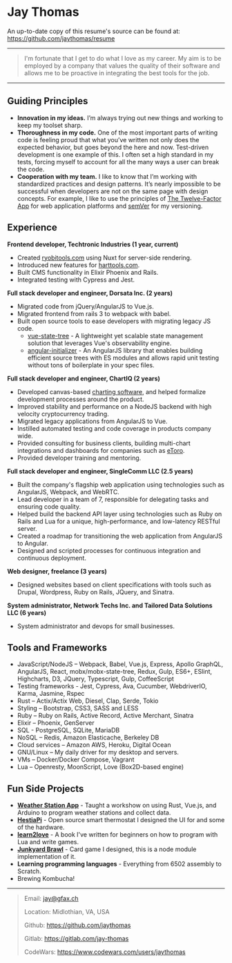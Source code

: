 Jay Thomas
============

An up-to-date copy of this resume's
source can be found at: <https://github.com/jaythomas/resume>


----

> I'm fortunate that I get to do what I love as my career.
> My aim is to be employed by a company that values the quality of their software
> and allows me to be proactive in integrating the best tools for the job. 

----


Guiding Principles
------------------

- **Innovation in my ideas.** I’m always trying out new things and working to keep my toolset sharp.
- **Thoroughness in my code.** One of the most important parts of writing code is feeling proud that what you’ve written not only does the expected behavior, but goes beyond the here and now. Test-driven development is one example of this. I often set a high standard in my tests, forcing myself to account for all the many ways a user can break the code.
- **Cooperation with my team.** I like to know that I’m working with standardized practices and design patterns. It’s nearly impossible to be successful when developers are not on the same page with design concepts. For example, I like to use the principles of [The Twelve-Factor App] for web application platforms and [semVer] for my versioning.


Experience
----------

**Frontend developer, Techtronic Industries (1 year, current)**

- Created [ryobitools.com](https://ryobitools.com) using Nuxt for server-side rendering.
- Introduced new features for [harttools.com](https://harttools.com).
- Built CMS functionality in Elixir Phoenix and Rails.
- Integrated testing with Cypress and Jest.

**Full stack developer and engineer, Dorsata Inc. (2 years)**

- Migrated code from jQuery/AngularJS to Vue.js.
- Migrated frontend from rails 3 to webpack with babel.
- Built open source tools to ease developers with migrating legacy JS code.
  - [vue-state-tree] - A lightweight yet scalable state management solution that leverages Vue's observability engine.
  - [angular-initializer] - An AngularJS library that enables building efficient source trees with ES modules and allows rapid unit testing without tons of boilerplate in your spec files.

**Full stack developer and engineer, ChartIQ (2 years)**

- Developed canvas-based [charting software](https://demo.chartiq.com/), and helped formalize development processes around the product.
- Improved stability and performance on a NodeJS backend with high velocity cryptocurrency trading.
- Migrated legacy applications from AngularJS to Vue.
- Instilled automated testing and code coverage in products company wide.
- Provided consulting for business clients, building multi-chart integrations and dashboards for companies such as [eToro](https://www.etoro.com/).
- Provided developer training and mentoring.

**Full stack developer and engineer, SingleComm LLC (2.5 years)**

- Built the company's flagship web application using technologies such as AngularJS, Webpack, and WebRTC.
- Lead developer in a team of 7, responsible for delegating tasks and ensuring code quality.
- Helped build the backend API layer using technologies such as Ruby on Rails and Lua for a unique, high-performance, and low-latency RESTful server.
- Created a roadmap for transitioning the web application from AngularJS to Angular.
- Designed and scripted processes for continuous integration and continuous deployment.

**Web designer, freelance (3 years)**

- Designed websites based on client specifications with tools such as Drupal, Wordpress, Ruby on Rails, JQuery, and Sinatra.

**System administrator, Network Techs Inc. and Tailored Data Solutions LLC (6 years)**

- System administrator and devops for small businesses.


Tools and Frameworks
--------------------

- JavaScript/NodeJS – Webpack, Babel, Vue.js, Express, Apollo GraphQL, AngularJS, React, mobx/mobx-state-tree, Redux, Gulp, ES6+, ESlint, Highcharts, D3, JQuery, Typescript, Gulp, CoffeeScript
- Testing frameworks - Jest, Cypress, Ava, Cucumber, WebdriverIO, Karma, Jasmine, Rspec
- Rust – Actix/Actix Web, Diesel, Clap, Serde, Tokio
- Styling – Bootstrap, CSS3, SASS and LESS
- Ruby – Ruby on Rails, Active Record, Active Merchant, Sinatra
- Elixir – Phoenix, GenServer
- SQL - PostgreSQL, SQLite, MariaDB
- NoSQL – Redis, Amazon Elasticache, Berkeley DB
- Cloud services – Amazon AWS, Heroku, Digital Ocean
- GNU/Linux – My daily driver for my desktop and servers.
- VMs – Docker/Docker Compose, Vagrant
- Lua – Openresty, MoonScript, Love (Box2D-based engine)


Fun Side Projects
-----------------

- **[Weather Station App]** - Taught a workshow on using Rust, Vue.js, and Arduino to program weather stations and collect data.
- **[HestiaPi]** - Open source smart thermostat I designed the UI for and some of the hardware.
- **[learn2love]** - A book I've written for beginners on how to program with Lua and write games.
- **[Junkyard Brawl]** - Card game I designed, this is a node module implementation of it.
- **Learning programming languages** - Everything from 6502 assembly to Scratch.
- Brewing Kombucha!

----

> Email: <jay@gfax.ch>
>
> Location: Midlothian, VA, USA
>
> Github: <https://github.com/jaythomas>
>
> Gitlab: <https://gitlab.com/jay-thomas>
>
> CodeWars: <https://www.codewars.com/users/jaythomas>

[The Twelve-Factor App]: http://12factor.net/
[angular-initializer]: https://github.com/jaythomas/angular-initializer
[semVer]: https://semver.org/
[Weather Station App]:https://github.com/JTCC-Programming-Club/weather-station
[HestiaPi]: https://hestiapi.com/
[learn2love]: https://rvagamejams.com/learn2love/
[Junkyard Brawl]: https://github.com/gfax/junkyard-brawl
[vue-state-tree]: https://github.com/jaythomas/vue-state-tree
